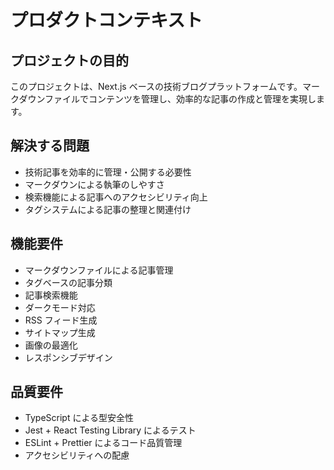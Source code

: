 # プロダクトコンテキスト

## プロジェクトの目的

このプロジェクトは、Next.js ベースの技術ブログプラットフォームです。マークダウンファイルでコンテンツを管理し、効率的な記事の作成と管理を実現します。

## 解決する問題

- 技術記事を効率的に管理・公開する必要性
- マークダウンによる執筆のしやすさ
- 検索機能による記事へのアクセシビリティ向上
- タグシステムによる記事の整理と関連付け

## 機能要件

- マークダウンファイルによる記事管理
- タグベースの記事分類
- 記事検索機能
- ダークモード対応
- RSS フィード生成
- サイトマップ生成
- 画像の最適化
- レスポンシブデザイン

## 品質要件

- TypeScript による型安全性
- Jest + React Testing Library によるテスト
- ESLint + Prettier によるコード品質管理
- アクセシビリティへの配慮
